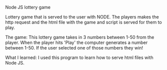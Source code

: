 Node JS lottery game

Lottery game that is served to the user with NODE. The players makes the http request and the html file with the game and script is served for them to play.

The game:
This lottery game takes in 3 numbers between 1-50 from the player. When the player hits 'Play'
the computer generates a number between 1-50. If the user selected one of those numbers they win!

What I learned:
I used this program to learn how to serve html files with Node JS.
